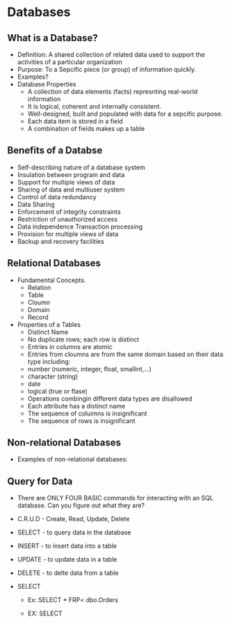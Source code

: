 # Databases

## What is a Database?
- Definition: A shared collection of related data used to support the activities of a particular organization
- Purpose: To a Sepcific piece (or group) of information quickly.
- Examples?
- Database Properties
  - A collection of data elements (facts) represnting real-world information
  - It is logical, coherent and internally consistent.
  - Well-designed, built and populated with data for a sepcific purpose. 
  - Each data item is stored in a field
  - A combination of fields makes up a table

## Benefits of a Databse
- Self-describing nature of a database system
- Insulation between program and data
- Support for multiple views of data 
- Sharing of data and multiuser system
- Control of data redundancy
- Data Sharing 
- Enforcement of integrity constraints
- Restriction of unauthorized access
- Data independence Transaction processing
- Provision for multiple views of data 
- Backup and recovery facilities

## Relational Databases
- Fundamental Concepts.
  - Relation
  - Table
  - Cloumn
  - Domain
  - Record
- Properties of a Tables
  - Distinct Name
  - No duplicate rows; each row is distinct
  - Entries in columns are atomic
  - Entries from cloumns are from the same domain based on their data type including: 
   - number (numeric, integer, float, smallint,...)
   - character (string)
   - date 
   - logical (true or flase)
  - Operations combingin different data types are disallowed
  - Each attribute has a distinct name
  - The sequence of coluimns is insignificant
  - The sequence of rows is insignificant

## Non-relational Databases
- Examples of non-relational databases:

## Query for Data
- There are ONLY FOUR BASIC commands for interacting with an SQL database. Can you figure out what they are?
- C.R.U.D - Create, Read, Update, Delete
- SELECT - to query data in the database
- INSERT - to insert data into a table
- UPDATE - to update data in a table
- DELETE - to delte data from a table

- SELECT
  - Ex: SELECT * FRP< dbo.Orders

  - EX: SELECT
